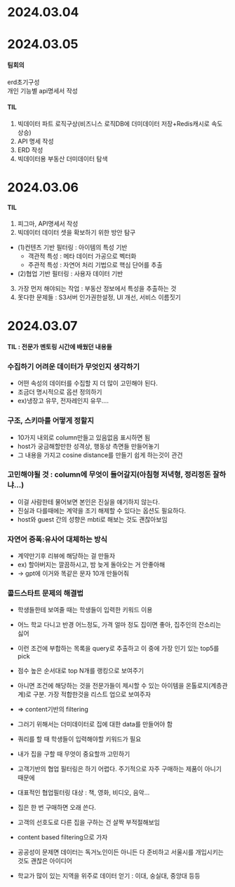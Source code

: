 # 2024.03.04

# 2024.03.05

#### 팀회의
erd초기구성  
개인 기능별 api명세서 작성

#### TIL  
1. 빅데이터 파트 로직구상(비즈니스 로직DB에 더미데이터 저장+Redis캐시로 속도 상승)
2. API 명세 작성
3. ERD 작성
4. 빅데이터용 부동산 더미데이터 탐색

# 2024.03.06

#### TIL
1. 피그마, API명세서 작성
2. 빅데이터 데이터 셋을 확보하기 위한 방안 탐구
- (1)컨텐츠 기반 필터링 : 아이템의 특성 기반
    - 객관적 특성 : 메타 데이터 가공으로 벡터화
    - 주관적 특성 : 자연어 처리 기법으로 핵심 단어를 추출
- (2)협업 기반 필터링 : 사용자 데이터 기반
3. 가장 먼저 해야되는 작업 : 부동산 정보에서 특성을 추출하는 것
4. 못다한 문제들 : S3서버 인가권한설정, UI 개선, 서비스 이름짓기

# 2024.03.07

#### TIL : 전문가 멘토링 시간에 배웠던 내용들

### 수집하기 어려운 데이터가 무엇인지 생각하기
- 어떤 속성의 데이터를 수집할 지 더 많이 고민해야 된다.
- 조금더 명시적으로 옵션 정의하기
- ex)냉장고 유무, 전자레인지 유무....
### 구조, 스키마를 어떻게 정할지
- 10가지 내외로 column만들고 있음없음 표시하면 됨
- host가 궁금해할만한 성격상, 행동상 측면들 만들어놓기
- 그 내용을 가지고 cosine distance를 만들기 쉽게 하는것이 관건

### 고민해야될 것 : column에 무엇이 들어갈지(아침형 저녁형, 정리정돈 잘하냐...)
- 이걸 사람한테 물어보면 본인은 진실을 얘기하지 않는다.
- 진실과 다를때에는 계약을 조기 해제할 수 있다는 옵션도 필요하다.
- host와 guest 간의 성향은 mbti로 해보는 것도 괜찮아보임
### 자연어 증폭:유사어 대체하는 방식
- 계약만기후 리뷰에 해당하는 걸 만들자
- ex) 할아버지는 깔끔하시고, 밤 늦게 돌아오는 거 안좋아해
- -> gpt에 이거와 똑같은 문자 10개 만들어줘
### 콜드스타트 문제의 해결법
- 학생들한테 보여줄 때는 학생들이 입력한 키워드 이용
- 어느 학교 다니고 반경 어느정도, 가격 얼마 정도 집이면 좋아, 집주인의 잔소리는 싫어
- 이런 조건에 부합하는 목록을 query로 추출하고 이 중에 가장 인기 있는 top5를 pick
- 점수 높은 순서대로 top N개를 랭킹으로 보여주기
- 아니면 조건에 해당하는 것을 전문가들이 제시할 수 있는 아이템을 온톨로지(계층관계)로 구분. 가장 적합한것을 리스트 업으로 보여주자
- => content기반의 filtering
- 그러기 위해서는 더미데이터로 집에 대한 data를 만들어야 함
- 쿼리를 할 때 학생들이 입력해야할 키워드가 필요
- 내가 집을 구할 때 무엇이 중요할까 고민하기

- 고객기반의 협업 필터링은 하기 어렵다. 주기적으로 자주 구매하는 제품이 아니기 때문에
- 대표적인 협업필터링 대상 : 책, 영화, 비디오, 음악...
- 집은 한 번 구매하면 오래 쓴다.
- 고객의 선호도로 다른 집을 구하는 건 살짝 부적절해보임
- content based filtering으로 가자

- 공공성이 문제면 데이터는 독거노인이든 아니든 다 준비하고 서울시를 개입시키는 것도 괜찮은 아이디어
- 학교가 많이 있는 지역을 위주로 데이터 얻기 : 이대, 숭실대, 중앙대 등등
